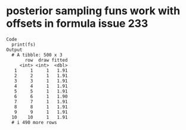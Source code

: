 # posterior sampling funs work with offsets in formula issue 233

    Code
      print(fs)
    Output
      # A tibble: 500 x 3
           row  draw fitted
         <int> <int>  <dbl>
       1     1     1   1.91
       2     2     1   1.91
       3     3     1   1.91
       4     4     1   1.91
       5     5     1   1.91
       6     6     1   1.90
       7     7     1   1.91
       8     8     1   1.91
       9     9     1   1.91
      10    10     1   1.91
      # i 490 more rows

